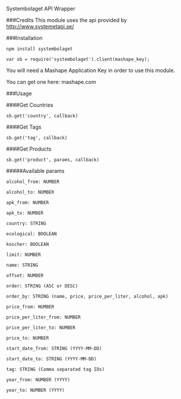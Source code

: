 Systembolaget API Wrapper

###Credits
This module uses the api provided by http://www.systemetapi.se/

###Installation
```
npm install systembolaget
```
```
var sb = require('systembolaget').client(mashape_key);
```

You will need a Mashape Application Key in order to use this module.

You can get one here: mashape.com

###Usage

####Get Countries
```
sb.get('country', callback)
```

####Get Tags
```
sb.get('tag', callback)
```

####Get Products
```
sb.get('product', params, callback)
```

#####Available params
```
alcohol_from: NUMBER

alcohol_to: NUMBER

apk_from: NUMBER

apk_to: NUMBER

country: STRING

ecological: BOOLEAN

koscher: BOOLEAN

limit: NUMBER

name: STRING

offset: NUMBER

order: STRING (ASC or DESC)

order_by: STRING (name, price, price_per_liter, alcohol, apk)

price_from: NUMBER

price_per_liter_from: NUMBER

price_per_liter_to: NUMBER

price_to: NUMBER

start_date_from: STRING (YYYY-MM-DD)

start_date_to: STRING (YYYY-MM-DD)

tag: STRING (Comma separated tag IDs)

year_from: NUMBER (YYYY)

year_to: NUMBER (YYYY)
```
